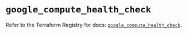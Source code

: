 # `google_compute_health_check`

Refer to the Terraform Registry for docs: [`google_compute_health_check`](https://registry.terraform.io/providers/hashicorp/google/6.32.0/docs/resources/compute_health_check).
